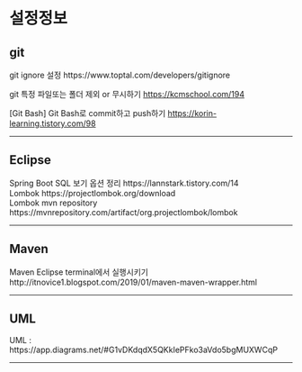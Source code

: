 # 설정정보
<h2> git </h2>
git ignore 설정
https://www.toptal.com/developers/gitignore<br>

git 특정 파일또는 폴더 제외 or 무시하기
https://kcmschool.com/194<br>

[Git Bash] Git Bash로 commit하고 push하기
https://korin-learning.tistory.com/98<br>
<hr>


<h2> Eclipse </h2>
Spring Boot SQL 보기 옵션 정리
https://lannstark.tistory.com/14</br>
Lombok
https://projectlombok.org/download</br>
Lombok mvn repository
https://mvnrepository.com/artifact/org.projectlombok/lombok
<hr>

<h2> Maven </h2>
Maven Eclipse terminal에서 실행시키기
http://itnovice1.blogspot.com/2019/01/maven-maven-wrapper.html<br>
<hr>

<h2> UML </h2>
UML :
https://app.diagrams.net/#G1vDKdqdX5QKkIePFko3aVdo5bgMUXWCqP
<hr>
